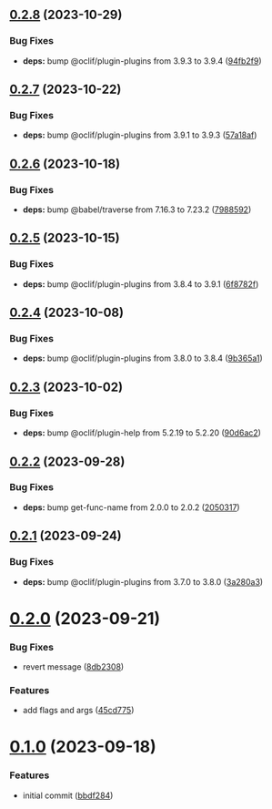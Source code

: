 ## [0.2.8](https://github.com/oclif/plugin-test-core-v2/compare/0.2.7...0.2.8) (2023-10-29)


### Bug Fixes

* **deps:** bump @oclif/plugin-plugins from 3.9.3 to 3.9.4 ([94fb2f9](https://github.com/oclif/plugin-test-core-v2/commit/94fb2f9b7bdf39baacb0b00c48b740296dbcdee7))



## [0.2.7](https://github.com/oclif/plugin-test-core-v2/compare/0.2.6...0.2.7) (2023-10-22)


### Bug Fixes

* **deps:** bump @oclif/plugin-plugins from 3.9.1 to 3.9.3 ([57a18af](https://github.com/oclif/plugin-test-core-v2/commit/57a18afd9e989d9fa7f47728d22d217988d677ab))



## [0.2.6](https://github.com/oclif/plugin-test-core-v2/compare/0.2.5...0.2.6) (2023-10-18)


### Bug Fixes

* **deps:** bump @babel/traverse from 7.16.3 to 7.23.2 ([7988592](https://github.com/oclif/plugin-test-core-v2/commit/7988592f75bfd1fc36079b336a915386160be0a2))



## [0.2.5](https://github.com/oclif/plugin-test-core-v2/compare/0.2.4...0.2.5) (2023-10-15)


### Bug Fixes

* **deps:** bump @oclif/plugin-plugins from 3.8.4 to 3.9.1 ([6f8782f](https://github.com/oclif/plugin-test-core-v2/commit/6f8782fce8f65edd2bfb4663b7d06512ea29d540))



## [0.2.4](https://github.com/oclif/plugin-test-core-v2/compare/0.2.3...0.2.4) (2023-10-08)


### Bug Fixes

* **deps:** bump @oclif/plugin-plugins from 3.8.0 to 3.8.4 ([9b365a1](https://github.com/oclif/plugin-test-core-v2/commit/9b365a162ff3e117a28f39b46bcb28b8b3ac6e67))



## [0.2.3](https://github.com/oclif/plugin-test-core-v2/compare/0.2.2...0.2.3) (2023-10-02)


### Bug Fixes

* **deps:** bump @oclif/plugin-help from 5.2.19 to 5.2.20 ([90d6ac2](https://github.com/oclif/plugin-test-core-v2/commit/90d6ac2671f38fab166abb95a12377c1932c0be8))



## [0.2.2](https://github.com/oclif/plugin-test-core-v2/compare/0.2.1...0.2.2) (2023-09-28)


### Bug Fixes

* **deps:** bump get-func-name from 2.0.0 to 2.0.2 ([2050317](https://github.com/oclif/plugin-test-core-v2/commit/205031761cd2ac18980476256d6a5badebd85c0a))



## [0.2.1](https://github.com/oclif/plugin-test-core-v2/compare/0.2.0...0.2.1) (2023-09-24)


### Bug Fixes

* **deps:** bump @oclif/plugin-plugins from 3.7.0 to 3.8.0 ([3a280a3](https://github.com/oclif/plugin-test-core-v2/commit/3a280a3d100beb7612beaaa9d1dc7be3a35ec343))



# [0.2.0](https://github.com/oclif/plugin-test-core-v2/compare/0.1.0...0.2.0) (2023-09-21)


### Bug Fixes

* revert message ([8db2308](https://github.com/oclif/plugin-test-core-v2/commit/8db2308ae3645566e30696f6c96e7c468a9c9fbb))


### Features

* add flags and args ([45cd775](https://github.com/oclif/plugin-test-core-v2/commit/45cd7756b907dedcb9cbf40c4c29eda786f9be30))



# [0.1.0](https://github.com/oclif/plugin-test-core-v2/compare/bbdf2840801833de8db9f3f852853ee9b9869e9d...0.1.0) (2023-09-18)


### Features

* initial commit ([bbdf284](https://github.com/oclif/plugin-test-core-v2/commit/bbdf2840801833de8db9f3f852853ee9b9869e9d))



